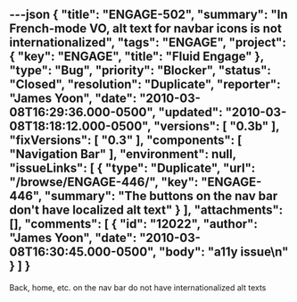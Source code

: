 ---json
{
  "title": "ENGAGE-502",
  "summary": "In French-mode VO, alt text for navbar icons is not internationalized",
  "tags": "ENGAGE",
  "project": {
    "key": "ENGAGE",
    "title": "Fluid Engage"
  },
  "type": "Bug",
  "priority": "Blocker",
  "status": "Closed",
  "resolution": "Duplicate",
  "reporter": "James Yoon",
  "date": "2010-03-08T16:29:36.000-0500",
  "updated": "2010-03-08T18:18:12.000-0500",
  "versions": [
    "0.3b"
  ],
  "fixVersions": [
    "0.3"
  ],
  "components": [
    "Navigation Bar"
  ],
  "environment": null,
  "issueLinks": [
    {
      "type": "Duplicate",
      "url": "/browse/ENGAGE-446/",
      "key": "ENGAGE-446",
      "summary": "The buttons on the nav bar don't have localized alt text"
    }
  ],
  "attachments": [],
  "comments": [
    {
      "id": "12022",
      "author": "James Yoon",
      "date": "2010-03-08T16:30:45.000-0500",
      "body": "a11y issue\n"
    }
  ]
}
---
Back, home, etc. on the nav bar do not have internationalized alt texts

        